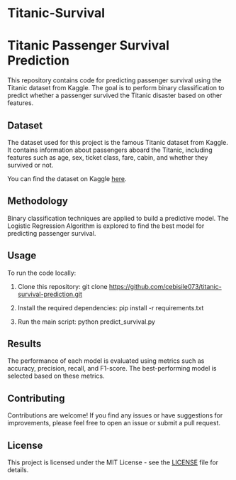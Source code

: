 # Titanic-Survival
# Titanic Passenger Survival Prediction

This repository contains code for predicting passenger survival using the Titanic dataset from Kaggle. The goal is to perform binary classification to predict whether a passenger survived the Titanic disaster based on other features.

## Dataset

The dataset used for this project is the famous Titanic dataset from Kaggle. It contains information about passengers aboard the Titanic, including features such as age, sex, ticket class, fare, cabin, and whether they survived or not.

You can find the dataset on Kaggle [here](https://www.kaggle.com/c/titanic/data).

## Methodology

Binary classification techniques are applied to build a predictive model. The Logistic Regression Algorithm is explored to find the best model for predicting passenger survival.

## Usage

To run the code locally:

1. Clone this repository:
git clone https://github.com/cebisile073/titanic-survival-prediction.git

2. Install the required dependencies:
pip install -r requirements.txt


3. Run the main script:
python predict_survival.py


## Results

The performance of each model is evaluated using metrics such as accuracy, precision, recall, and F1-score. The best-performing model is selected based on these metrics.

## Contributing

Contributions are welcome! If you find any issues or have suggestions for improvements, please feel free to open an issue or submit a pull request.

## License

This project is licensed under the MIT License - see the [LICENSE](LICENSE) file for details.


